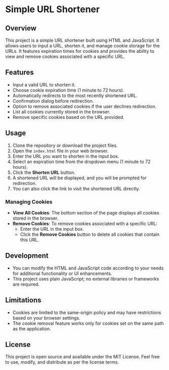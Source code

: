 # Simple URL Shortener

## Overview
This project is a simple URL shortener built using HTML and JavaScript. It allows users to input a URL, shorten it, and manage cookie storage for the URLs. It features expiration times for cookies and provides the ability to view and remove cookies associated with a specific URL.

## Features
- Input a valid URL to shorten it.
- Choose cookie expiration time (1 minute to 72 hours).
- Automatically redirects to the most recently shortened URL.
- Confirmation dialog before redirection.
- Option to remove associated cookies if the user declines redirection.
- List all cookies currently stored in the browser.
- Remove specific cookies based on the URL provided.

## Usage
1. Clone the repository or download the project files.
2. Open the `index.html` file in your web browser.
3. Enter the URL you want to shorten in the input box.
4. Select an expiration time from the dropdown menu (1 minute to 72 hours).
5. Click the **Shorten URL** button.
6. A shortened URL will be displayed, and you will be prompted for redirection.
7. You can also click the link to visit the shortened URL directly.

### Managing Cookies
- **View All Cookies**: The bottom section of the page displays all cookies stored in the browser.
- **Remove Cookies**: To remove cookies associated with a specific URL:
  - Enter the URL in the input box.
  - Click the **Remove Cookies** button to delete all cookies that contain this URL.

## Development
- You can modify the HTML and JavaScript code according to your needs for additional functionality or UI enhancements.
- This project uses plain JavaScript; no external libraries or frameworks are required.

## Limitations
- Cookies are limited to the same-origin policy and may have restrictions based on your browser settings.
- The cookie removal feature works only for cookies set on the same path as the application.

## License
This project is open source and available under the MIT License. Feel free to use, modify, and distribute as per the license terms.

